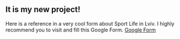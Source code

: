 ## It is my new project!
 
 Here is a reference in a very cool form about Sport Life in Lviv. I highly recommend you to visit and fill this Google Form.
[Google Form](https://forms.gle/ZNkQVk11tGehaxDP9)


